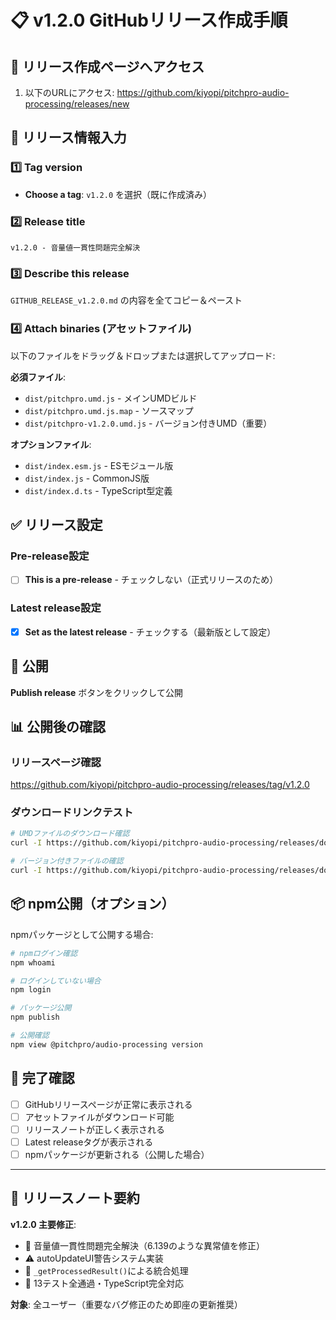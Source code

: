 # 📋 v1.2.0 GitHubリリース作成手順

## 🚀 リリース作成ページへアクセス

1. 以下のURLにアクセス:
   https://github.com/kiyopi/pitchpro-audio-processing/releases/new

## 📝 リリース情報入力

### 1️⃣ Tag version
- **Choose a tag**: `v1.2.0` を選択（既に作成済み）

### 2️⃣ Release title  
```
v1.2.0 - 音量値一貫性問題完全解決
```

### 3️⃣ Describe this release
`GITHUB_RELEASE_v1.2.0.md` の内容を全てコピー＆ペースト

### 4️⃣ Attach binaries (アセットファイル)

以下のファイルをドラッグ＆ドロップまたは選択してアップロード:

**必須ファイル**:
- `dist/pitchpro.umd.js` - メインUMDビルド
- `dist/pitchpro.umd.js.map` - ソースマップ
- `dist/pitchpro-v1.2.0.umd.js` - バージョン付きUMD（重要）

**オプションファイル**:
- `dist/index.esm.js` - ESモジュール版
- `dist/index.js` - CommonJS版
- `dist/index.d.ts` - TypeScript型定義

## ✅ リリース設定

### Pre-release設定
- [ ] **This is a pre-release** - チェックしない（正式リリースのため）

### Latest release設定
- [x] **Set as the latest release** - チェックする（最新版として設定）

## 🎯 公開

**Publish release** ボタンをクリックして公開

## 📊 公開後の確認

### リリースページ確認
https://github.com/kiyopi/pitchpro-audio-processing/releases/tag/v1.2.0

### ダウンロードリンクテスト
```bash
# UMDファイルのダウンロード確認
curl -I https://github.com/kiyopi/pitchpro-audio-processing/releases/download/v1.2.0/pitchpro.umd.js

# バージョン付きファイルの確認
curl -I https://github.com/kiyopi/pitchpro-audio-processing/releases/download/v1.2.0/pitchpro-v1.2.0.umd.js
```

## 📦 npm公開（オプション）

npmパッケージとして公開する場合:

```bash
# npmログイン確認
npm whoami

# ログインしていない場合
npm login

# パッケージ公開
npm publish

# 公開確認
npm view @pitchpro/audio-processing version
```

## 🎉 完了確認

- [ ] GitHubリリースページが正常に表示される
- [ ] アセットファイルがダウンロード可能
- [ ] リリースノートが正しく表示される
- [ ] Latest releaseタグが表示される
- [ ] npmパッケージが更新される（公開した場合）

---

## 📝 リリースノート要約

**v1.2.0 主要修正**:
- 🎯 音量値一貫性問題完全解決（6.139のような異常値を修正）
- ⚠️ autoUpdateUI警告システム実装
- 🔧 `_getProcessedResult()`による統合処理
- 🧪 13テスト全通過・TypeScript完全対応

**対象**: 全ユーザー（重要なバグ修正のため即座の更新推奨）
